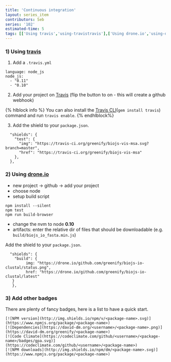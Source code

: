 ```yaml
---
title: 'Continuous integration'
layout: series_item
contributors: Seb
series: '102'
estimated-time: 5
tags: [['Using travis','using-travistravis'],['Using drone.io','using-droneiohttpsdroneio'],['Add Other Badges','add-other-badges']]
---
```


### 1) Using [travis][Travis]


1. Add a `.travis.yml`

~~~
language: node_js
node_js:
  - "0.11"
  - "0.10"
~~~~

2. Add your project on [Travis](https://travis-ci.org/profile/greenify) (flip the button to on - this will create a github webhook)

[travis]: http://travis-ci.org
[travis-start]: http://docs.travis-ci.com/user/getting-started/

{% hlblock info %}
You can also install the [Travis CLI](https://github.com/travis-ci/travis.rb)(`gem install travis`) command and run `travis enable`.
{% endhlblock%}

3. Add the shield to your `package.json`.

~~~
  "shields": {
    "test": {
      "img": "https://travis-ci.org/greenify/biojs-vis-msa.svg?branch=master",
      "href": "https://travis-ci.org/greenify/biojs-vis-msa"
    },
  },
~~~


### 2) Using [drone.io](https://drone.io/)

* new project -> github -> add your project
* choose node
* setup build script

~~~
npm install --silent
npm test
npm run build-browser
~~~

* change the nvm to node __0.10__
* artifacts: enter the relative dir of files that should be downloadable (e.g. `build/biojs_io_fasta.min.js`)

Add the shield to your `package.json`.

~~~
  "shields": {
    "build": {
         img: "https://drone.io/github.com/greenify/biojs-io-clustal/status.png",
         href: "https://drone.io/github.com/greenify/biojs-io-clustal/latest"
   }
   },
~~~

### 3) Add other badges

There are plenty of fancy badges, here is a list to have a quick start.

~~~
[![NPM version](http://img.shields.io/npm/v/<package-name>.svg)](https://www.npmjs.org/package/<package-name>)
[![Dependencies](https://david-dm.org/<username>/<package-name>.png)](https://david-dm.org/greenify/<package-name>)
[![Code Climate](https://codeclimate.com/github/<username>/<package-name>/badges/gpa.svg)](https://codeclimate.com/github/<username>/<package-name>)
[![NPM downloads](http://img.shields.io/npm/dm/<package-name>.svg)](https://www.npmjs.org/package/<package-name>)
~~~
